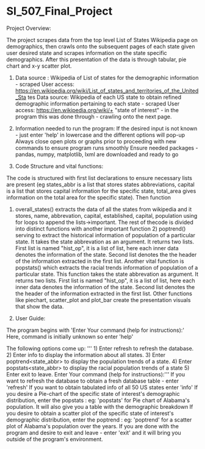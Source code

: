# SI_507_Final_Project
Project Overview:

The project scrapes data from the top level List of States Wikipedia page on demographics, then crawls 
onto the subsequent pages of each state given user desired state and scrapes information on the state
specific demographics. After this presentation of the data is through tabular, pie chart and x-y scatter 
plot.

1) Data source : Wikipedia of List of states for the demographic information - scraped
 User access: https://en.wikipedia.org/wiki/List_of_states_and_territories_of_the_United_Sta
tes
Data source: Wikipedia of each US state to obtain refined demographic information pertaining to each state - scraped
User access: https://en.wikipedia.org/wiki/+ "state of interest" - in the program this was done through - crawling onto the next page. 

2) Information needed to run the program: 
If the desired input is not known - just enter 'help' in lowercase and the different options will pop-up
Always close open plots or graphs prior to proceeding with new commands to ensure program runs smoothly
Ensure needed packages - pandas, numpy, matplotlib, lxml are downloaded and ready to go

3) Code Structure and vital functions:

The code is structured with first list declarations to ensure necessary lists are present (eg states_abbr 
is a list that stores states abbreviations, capital is a list that stores capital information for the 
specific state, total_area gives information on the total area for the specific state). Then function
1) overall_states() extracts the data of all the states from wikipedia and it stores, name, abbrevation, capital, established, capital, population using for loops to append the lists->important. 
The rest of thecode is divided into distinct functions with another important function 2) poptrend() serving to extract the historical information of population of a particular state. It takes the state abbrevation as an argument. It returns two lists. First list is named "hist_op", it is a list of list, here each inner data denotes the information of the state. Second list denotes the the header of the information extracted in the first list. 
Another vital function is popstats() which extracts the racial trends information of population of a particular state. This function takes the state abbrevation as argument. It returns two lists. First list is named "hist_op", it is a list of list, here each inner data denotes the information of the state. Second list denotes the the header of the information extracted in the first list.
Other functions like piechart, scatter_plot and plot_bar create the presentation visuals that show the data. 

4) User Guide:

The program begins with 'Enter Your command (help for instructions):'
Here, command is initially unknown so enter 'help'

The following options come up:
''' 1) Enter refresh to refresh the database.
    2) Enter info to display the information about all states.
    3) Enter poptrend<state_abbr> to display the population trends of a state.
    4) Enter popstats<state_abbr> to display the racial population trends of a state
    5) Enter exit to leave.
    Enter Your command (help for instructions):'''
If you want to refresh the database to obtain a fresh database table - enter 'refresh'
If you want to obtain tabulated info of all 50 US states enter 'info'
If you desire a Pie-chart of the specific state of interest's demographic distribution, enter the popstats <state abbreviation here>:
eg: 'popstats<AL>' for Pie chart of Alabama's population. It will also give you a table with the demographic
breakdown
If you desire to obtain a scatter plot of the specific state of interest's demographic distribution, enter the poptrend <state abbreviation here>:
eg: 'poptrend<AL>' for a scatter plot of Alabama's population over the years.
If you are done with the program and desire to exit and leave - enter 'exit' and it will bring you outside
of the program's environment. 
